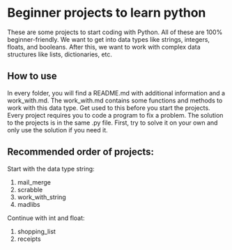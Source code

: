 # Beginner projects to learn python
These are some projects to start coding with Python. All of these are 100% beginner-friendly.
We want to get into data types like strings, integers, floats, and booleans. After this, we want to work with complex data structures like lists, dictionaries, etc.
## How to use
In every folder, you will find a README.md with additional information and a work_with.md. The work_with.md contains some functions and methods to work with this data type. Get used to this before you start the projects. Every project requires you to code a program to fix a problem. The solution to the projects is in the same .py file. First, try to solve it on your own and only use the solution if you need it.
## Recommended order of projects:
Start with the data type string:
1. mail_merge
2. scrabble
3. work_with_string
4. madlibs

Continue with int and float:
1. shopping_list
2. receipts
